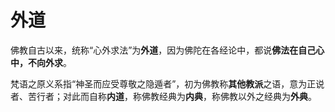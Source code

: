 # 外道

佛教自古以来，统称“心外求法”为**外道**，因为佛陀在各经论中，都说**佛法在自己心中，不向外求**。

梵语之原义系指“神圣而应受尊敬之隐遁者”，初为佛教称**其他教派**之语，意为正说者、苦行者；对此而自称**内道**，称佛教经典为**内典**，称佛教以外之经典为**外典**。
